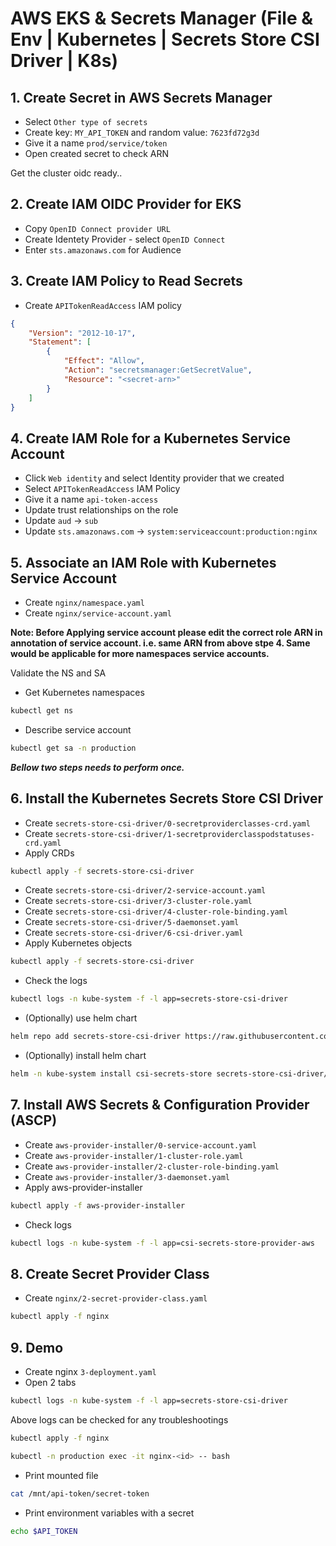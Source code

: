 # AWS EKS & Secrets Manager (File & Env | Kubernetes | Secrets Store CSI Driver | K8s)

## 1. Create Secret in AWS Secrets Manager
- Select `Other type of secrets`
- Create key: `MY_API_TOKEN` and random value: `7623fd72g3d`
- Give it a name `prod/service/token`
- Open created secret to check ARN

Get the cluster oidc ready..

## 2. Create IAM OIDC Provider for EKS
- Copy `OpenID Connect provider URL`
- Create Identety Provider - select `OpenID Connect`
- Enter `sts.amazonaws.com` for Audience

## 3. Create IAM Policy to Read Secrets
- Create `APITokenReadAccess` IAM policy
```json
{
    "Version": "2012-10-17",
    "Statement": [
        {
            "Effect": "Allow",
            "Action": "secretsmanager:GetSecretValue",
            "Resource": "<secret-arn>"
        }
    ]
}
```
## 4. Create IAM Role for a Kubernetes Service Account
- Click `Web identity` and select Identity provider that we created
- Select `APITokenReadAccess` IAM Policy
- Give it a name `api-token-access`
- Update trust relationships on the role 
- Update `aud` -> `sub`
- Update `sts.amazonaws.com` -> `system:serviceaccount:production:nginx`

## 5. Associate an IAM Role with Kubernetes Service Account
- Create `nginx/namespace.yaml`
- Create `nginx/service-account.yaml`

**Note: Before Applying service account please edit the correct role ARN in annotation of service account. i.e. same ARN from above stpe 4. Same would be applicable for more namespaces service accounts.**   

Validate the NS and SA
- Get Kubernetes namespaces
```bash
kubectl get ns
```
- Describe service account
```bash
kubectl get sa -n production
```
***Bellow two steps needs to perform once.***
## 6. Install the Kubernetes Secrets Store CSI Driver
- Create `secrets-store-csi-driver/0-secretproviderclasses-crd.yaml`
- Create `secrets-store-csi-driver/1-secretproviderclasspodstatuses-crd.yaml`
- Apply CRDs
```bash
kubectl apply -f secrets-store-csi-driver
```
- Create `secrets-store-csi-driver/2-service-account.yaml`
- Create `secrets-store-csi-driver/3-cluster-role.yaml`
- Create `secrets-store-csi-driver/4-cluster-role-binding.yaml`
- Create `secrets-store-csi-driver/5-daemonset.yaml`
- Create `secrets-store-csi-driver/6-csi-driver.yaml`
- Apply Kubernetes objects
```bash
kubectl apply -f secrets-store-csi-driver
```
- Check the logs
```bash
kubectl logs -n kube-system -f -l app=secrets-store-csi-driver
```

- (Optionally) use helm chart
```bash
helm repo add secrets-store-csi-driver https://raw.githubusercontent.com/kubernetes-sigs/secrets-store-csi-driver/master/charts
```
- (Optionally) install helm chart
```bash
helm -n kube-system install csi-secrets-store secrets-store-csi-driver/secrets-store-csi-driver
```

## 7. Install AWS Secrets & Configuration Provider (ASCP)
- Create `aws-provider-installer/0-service-account.yaml`
- Create `aws-provider-installer/1-cluster-role.yaml`
- Create `aws-provider-installer/2-cluster-role-binding.yaml`
- Create `aws-provider-installer/3-daemonset.yaml`
- Apply aws-provider-installer
```bash
kubectl apply -f aws-provider-installer
```
- Check logs
```bash
kubectl logs -n kube-system -f -l app=csi-secrets-store-provider-aws
```

## 8. Create Secret Provider Class
- Create `nginx/2-secret-provider-class.yaml`
```bash
kubectl apply -f nginx
```

## 9. Demo
- Create nginx `3-deployment.yaml`
- Open 2 tabs
```bash
kubectl logs -n kube-system -f -l app=secrets-store-csi-driver
```
Above logs can be checked for any troubleshootings
```bash
kubectl apply -f nginx
```
```bash
kubectl -n production exec -it nginx-<id> -- bash
```
- Print mounted file
```bash
cat /mnt/api-token/secret-token
```
- Print environment variables with a secret
```bash
echo $API_TOKEN
```
